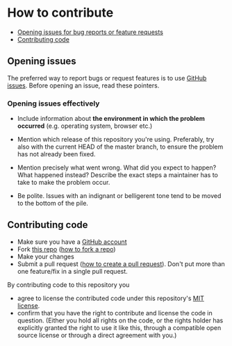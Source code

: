 # How to contribute

- [Opening issues for bug reports or feature requests](#opening-issues)
- [Contributing code](#contributing-code)

## Opening issues

The preferred way to report bugs or request features is to use
[GitHub issues](http://github.com/parisk/skel/issues). Before
opening an issue, read these pointers.

### Opening issues effectively

- Include information about **the environment in which the problem occurred** (e.g. operating system, browser etc.)

- Mention which release of this repository you're using. Preferably, try also with
  the current HEAD of the master branch, to ensure the problem has not already been
  fixed.

- Mention precisely what went wrong. What did you expect to happen? What happened instead? Describe the
  exact steps a maintainer has to take to make the problem occur.

- Be polite. Issues with an indignant or belligerent tone tend to be moved to the
  bottom of the pile.

## Contributing code

- Make sure you have a [GitHub account](https://github.com/join)
- Fork [this repo](https://github.com/parisk/skel/)
  ([how to fork a repo](https://help.github.com/articles/fork-a-repo))
- Make your changes
- Submit a pull request ([how to create a pull request](https://help.github.com/articles/fork-a-repo)). Don't put more than one feature/fix in a single pull request.

By contributing code to this repository you

 - agree to license the contributed code under this repository's [MIT license](LICENSE).
 - confirm that you have the right to contribute and license the code
   in question. (Either you hold all rights on the code, or the rights
   holder has explicitly granted the right to use it like this,
   through a compatible open source license or through a direct
   agreement with you.)